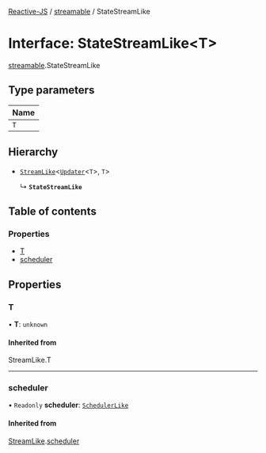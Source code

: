 [Reactive-JS](../README.md) / [streamable](../modules/streamable.md) / StateStreamLike

# Interface: StateStreamLike<T\>

[streamable](../modules/streamable.md).StateStreamLike

## Type parameters

| Name |
| :------ |
| `T` |

## Hierarchy

- [`StreamLike`](stream.StreamLike.md)<[`Updater`](../modules/functions.md#updater)<`T`\>, `T`\>

  ↳ **`StateStreamLike`**

## Table of contents

### Properties

- [T](streamable.StateStreamLike.md#t)
- [scheduler](streamable.StateStreamLike.md#scheduler)

## Properties

### T

• **T**: `unknown`

#### Inherited from

StreamLike.T

___

### scheduler

• `Readonly` **scheduler**: [`SchedulerLike`](scheduler.SchedulerLike.md)

#### Inherited from

[StreamLike](stream.StreamLike.md).[scheduler](stream.StreamLike.md#scheduler)
